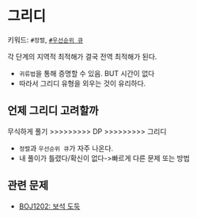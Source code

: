 # 그리디
키워드: `#정렬`, [`#우선순위 큐`](priority_queue.md) </br>

각 단계의 지역적 최적해가 결국 전역 최적해가 된다.
- `귀류법`을 통해 증명할 수 있음. BUT 시간이 없다
- 따라서 그리디 유형을 외우는 것이 유리하다.

## 언제 그리디 고려할까
무식하게 풀기 >>>>>>>>> DP >>>>>>>>> 그리디
- `정렬`과 `우선순위 큐`가 자주 나온다.
- 내 풀이가 틀렸다/확신이 없다->빠르게 다른 문제 또는 방법

## 관련 문제
- [BOJ1202: 보석 도둑](prob/BOJ1202.md)